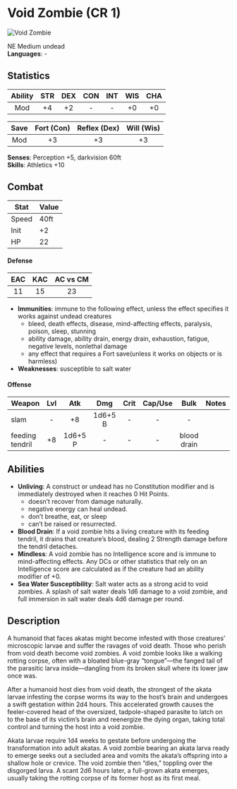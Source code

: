 # Void Zombie (CR 1)

![Void Zombie](https://www.dropbox.com/s/qh6owuh8q1o4uxo/voidZombie.jpg?raw=1)

NE Medium undead   
**Languages**: -

## Statistics

|**Ability**|**STR**|**DEX**|**CON**|**INT**|**WIS**|**CHA**|
| :-------: | :---: | :---: | :---: | :---: | :---: | :---: |
| Mod | +4 | +2 | - | - | +0 | +0 |

| Save | Fort (Con) | Reflex (Dex) | Will (Wis) |
| :--: | :--------: | :----------: | :--------: |
| Mod | +3 | +3 | +3 |

**Senses**: Perception +5, darkvision 60ft  
**Skills**: Athletics +10

## Combat

| Stat | Value |
| ---- | ----- |
| Speed | 40ft |
| Init | +2 |
| HP | 22 |

#### Defense

| EAC | KAC | AC vs CM |
| :-: | :-: | :------: |
| 11 | 15 | 23 |

- **Immunities**: immune to the following effect, unless the effect specifies it works against undead creatures
  - bleed, death effects, disease, mind-affecting effects, paralysis, poison, sleep, stunning
  - ability damage, ability drain, energy drain, exhaustion, fatigue, negative levels, nonlethal damage
  - any effect that requires a Fort save(unless it works on objects or is harmless)
- **Weaknesses**: susceptible to salt water

#### Offense

| Weapon | Lvl | Atk | Dmg | Crit | Cap/Use | Bulk | Notes |
| ------ | :-: | :-: | :-: | :--: | :-----: | :--: | ----- |
| slam | - | +8 | 1d6+5 B | - | - | - | |
| feeding tendril | +8 | 1d6+5 P | - | - | - | blood drain |

## Abilities

- **Unliving**: A construct or undead has no Constitution modifier and is immediately destroyed when it reaches 0 Hit Points.
  - doesn’t recover from damage naturally.
  - negative energy can heal undead.
  - don’t breathe, eat, or sleep
  - can’t be raised or resurrected.
- **Blood Drain**: If a void zombie hits a living creature with its feeding tendril, it drains that creature’s blood, dealing 2 Strength damage before the tendril detaches.
- **Mindless**: A void zombie has no Intelligence score and is immune to mind-affecting effects. Any DCs or other statistics that rely on an Intelligence score are calculated as if the creature had an ability modifier of +0.
- **Sea Water Susceptibility**: Salt water acts as a strong acid to void zombies. A splash of salt water deals 1d6 damage to a void zombie, and full immersion in salt water deals 4d6 damage per round.

## Description

A humanoid that faces akatas might become infested with those creatures’ microscopic larvae and suffer the ravages of void death. Those who perish from void death become void zombies. A void zombie looks like a walking rotting corpse, often with a bloated blue-gray “tongue”—the fanged tail of the parasitic larva inside—dangling from its broken skull where its lower jaw once was.

After a humanoid host dies from void death, the strongest of the akata larvae infesting the corpse worms its way to the host’s brain and undergoes a swift gestation within 2d4 hours. This accelerated growth causes the feeler-covered head of the oversized, tadpole-shaped parasite to latch on to the base of its victim’s brain and reenergize the dying organ, taking total control and turning the host into a void zombie.

Akata larvae require 1d4 weeks to gestate before undergoing the transformation into adult akatas. A void zombie bearing an akata larva ready to emerge seeks out a secluded area and vomits the akata’s offspring into a shallow hole or crevice. The void zombie then “dies,” toppling over the disgorged larva. A scant 2d6 hours later, a full-grown akata emerges, usually taking the rotting corpse of its former host as its first meal.
